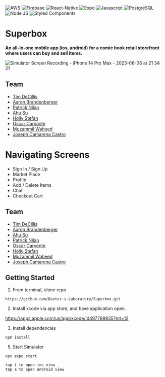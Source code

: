 ![AWS](https://img.shields.io/badge/Amazon_AWS-FF9900?style=for-the-badge&logo=amazonaws&logoColor=white)
![Firebase](https://img.shields.io/badge/firebase-ffca28?style=for-the-badge&logo=firebase&logoColor=black)
![React-Native](https://img.shields.io/badge/React_Native-20232A?style=for-the-badge&logo=react&logoColor=61DAFB)
![Expo](https://img.shields.io/badge/Expo-1B1F23?style=for-the-badge&logo=expo&logoColor=white)
![Javascript](https://img.shields.io/badge/JavaScript-323330?style=for-the-badge&logo=javascript&logoColor=F7DF1E)
![PostgreSQL](https://img.shields.io/badge/PostgreSQL-316192?style=for-the-badge&logo=postgresql&logoColor=white)
![Node JS](https://img.shields.io/badge/Node.js-339933?style=for-the-badge&logo=nodedotjs&logoColor=white)
![Styled Components](https://img.shields.io/badge/styled--components-DB7093?style=for-the-badge&logo=styled-components&logoColor=white)

# Superbox
**An all-in-one mobile app (ios, android) for a comic book retail storefront where users can buy and sell items.** 

![Simulator Screen Recording - iPhone 14 Pro Max - 2023-08-06 at 21 34 21](https://github.com/Dexter-s-Laboratory/Superbox/assets/104655832/61dbf020-a35c-40f5-bedc-4fef3d41cde6)

## Team
* [Tim DeCillis](https://github.com/timdecillis)
* [Aaron Brandenberger](https://github.com/trilly-con-queso)
* [Patrick Nilan](https://github.com/pnilan)
* [Ahu Su](https://github.com/ahusu)
* [Holly Stefan](https://github.com/HollyB-collab)
* [Oscar Carvante](https://github.com/ocarvente)
* [Muzammil Waheed](https://github.com/muzammilwaheedisme)
* [Joseph Camarena Castro](https://github.com/mexicanpepe)

# Navigating Screens
* Sign In / Sign Up
* Market Place
* Profile
* Add / Delete Items
* Chat
* Checkout Cart

## Team
* [Tim DeCillis](https://github.com/timdecillis)
* [Aaron Brandenberger](https://github.com/trilly-con-queso)
* [Ahu Su](https://github.com/ahusu)
* [Patrick Nilan](https://github.com/pnilan)
* [Oscar Carvente](https://github.com/ocarvente)
* [Holly Stefan](https://github.com/HollyB-collab)
* [Muzammil Waheed](https://github.com/muzammilwaheedisme)
* [Joseph Camarena Castro](https://github.com/mexicanpepe)

## Getting Started
1. From terminal, clone repo
```
https://github.com/Dexter-s-Laboratory/Superbox.git
```

2. Install xcode via app store, and have application open.


https://apps.apple.com/us/app/xcode/id497799835?mt=12
  
3. Install dependencies
```
npm install
```
5. Start Simulator
```
npx expo start

tap i to open ios view
tap a to open android view

```
